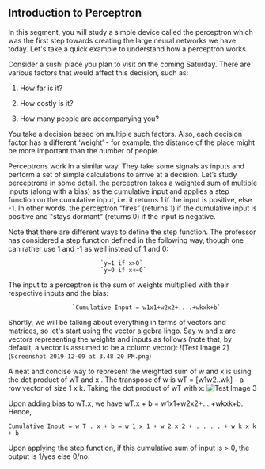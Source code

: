 ## Introduction to Perceptron
In this segment, you will study a simple device called the perceptron which was the first step towards creating the large neural networks we have today. Let's take a quick example to understand how a perceptron works.

 

Consider a sushi place you plan to visit on the coming Saturday. There are various factors that would affect this decision, such as:

1. How far is it?

2. How costly is it?

3. How many people are accompanying you?

You take a decision based on multiple such factors. Also, each decision factor has a different ‘weight’ - for example, the distance of the place might be more important than the number of people. 

Perceptrons work in a similar way. They take some signals as inputs and perform a set of simple calculations to arrive at a decision. 
Let’s study perceptrons in some detail.
the perceptron takes a weighted sum of multiple inputs (along with a bias) as the cumulative input and applies a step function on the cumulative input, i.e. it returns 1 if the input is positive, else -1. In other words, the perceptron “fires” (returns 1) if the cumulative input is positive and "stays dormant" (returns 0) if the input is negative.

Note that there are different ways to define the step function. The professor has considered a step function defined in the following way, though one can rather use 1 and -1 as well instead of 1 and 0:

                              `y=1 if x>0`
                              `y=0 if x<=0`
                  
The input to a perceptron is the sum of weights multiplied with their respective inputs and the bias:                  
          
                      `Cumulative Input = w1x1+w2x2+....+wkxk+b`
                      
                   
Shortly, we will be talking about everything in terms of vectors and matrices, so let's start using the vector algebra lingo. Say w and x are vectors representing the weights and inputs as follows (note that, by default, a vector is assumed to be a column vector):
![Test Image 2](`Screenshot 2019-12-09 at 3.48.20 PM.png`)

A neat and concise way to represent the weighted sum of w  and  x is using the dot product of wT and  x . The transpose of w is wT = [w1w2..wk] - a row vector of size 1 x k. Taking the dot product of wT with x:
![Test Image 3](image3.jpg)


Upon adding bias to wT.x, we have wT.x  + b = w1x1+w2x2+....+wkxk+b. Hence,

`Cumulative Input = w T . x + b = w 1 x 1 + w 2 x 2 + . . . . + w k x k + b`
 

Upon applying the step function, if this cumulative sum of input is > 0, the output is 1/yes else 0/no.
